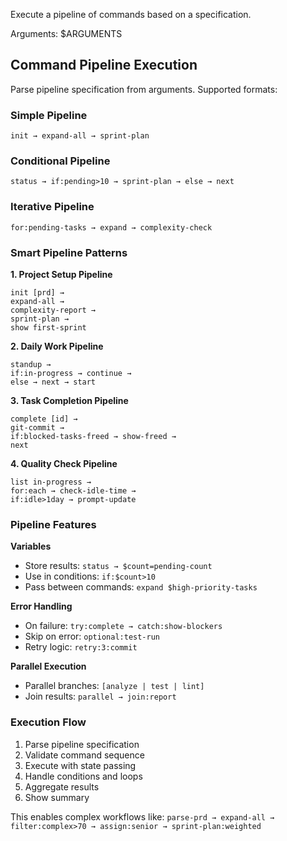 Execute a pipeline of commands based on a specification.

Arguments: $ARGUMENTS

## Command Pipeline Execution

Parse pipeline specification from arguments. Supported formats:

### Simple Pipeline
`init → expand-all → sprint-plan`

### Conditional Pipeline
`status → if:pending>10 → sprint-plan → else → next`

### Iterative Pipeline
`for:pending-tasks → expand → complexity-check`

### Smart Pipeline Patterns

**1. Project Setup Pipeline**
```
init [prd] →
expand-all →
complexity-report →
sprint-plan →
show first-sprint
```

**2. Daily Work Pipeline**
```
standup →
if:in-progress → continue →
else → next → start
```

**3. Task Completion Pipeline**
```
complete [id] →
git-commit →
if:blocked-tasks-freed → show-freed →
next
```

**4. Quality Check Pipeline**
```
list in-progress →
for:each → check-idle-time →
if:idle>1day → prompt-update
```

### Pipeline Features

**Variables**
- Store results: `status → $count=pending-count`
- Use in conditions: `if:$count>10`
- Pass between commands: `expand $high-priority-tasks`

**Error Handling**
- On failure: `try:complete → catch:show-blockers`
- Skip on error: `optional:test-run`
- Retry logic: `retry:3:commit`

**Parallel Execution**
- Parallel branches: `[analyze | test | lint]`
- Join results: `parallel → join:report`

### Execution Flow

1. Parse pipeline specification
2. Validate command sequence
3. Execute with state passing
4. Handle conditions and loops
5. Aggregate results
6. Show summary

This enables complex workflows like:
`parse-prd → expand-all → filter:complex>70 → assign:senior → sprint-plan:weighted`